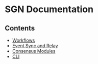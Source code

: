 # SGN Documentation

## Contents

- [Workflows](./workflows.md)
- [Event Sync and Relay](./relayer.md)
- [Consensus Modules](../x/README.md)
- [CLI](./sgnd/sgnd.md)
